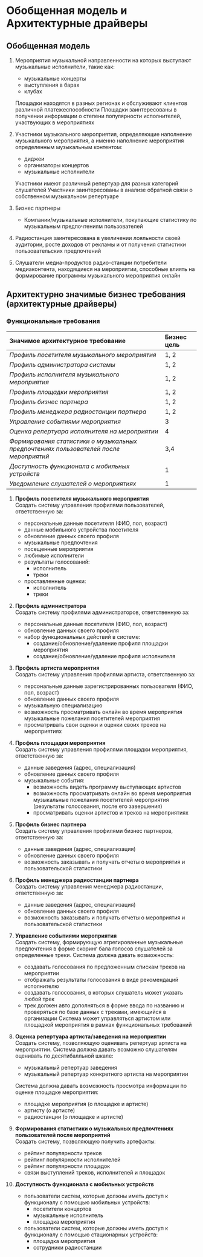 # Обобщенная модель и Архитектурные драйверы

## Обобщенная модель
    
1. Мероприятия музыкальной направленности на которых выступают музыкальные исполнители, такие как:
    - музыкальные концерты
    - выступления в барах
    - клубах

    Площадки находятся в разных регионах и обслуживают клиентов различной платежеспособности
    Площадки заинтересованы в получении информации о степени популярности исполнителей, участвующих в мероприятиях

2. Участники музыкального мероприятия, определяющие наполнение музыкального мероприятия, а именно наполнение мероприятия определенным музыкальным контентом:
    - диджеи
    - организаторы концертов
    - музыкальные исполнители

    Участники имеют различный репертуар для разных категорий слушателей
    Участники заинтересованы в анализе обратной связи о собственном музыкальном репертуаре

3. Бизнес партнеры
    - Компании/музыкальные исполнители, покупающие статистику по музыкальным предпочтениям пользователей

4. Радиостанция заинтересована в увеличении лояльности своей аудитории, росте доходов от рекламы и от получения статистики пользовательских предпочтений

5. Слушатели медиа-продуктов радио-станции потребители медиаконтента, находящиеся на мероприятии, способные влиять на формирование программы музыкального мероприятия онлайн

## Архитектурно значимые бизнес требования (архитектурные драйверы)

### Функциональные требования

| Значимое архитектурное требование                                                     | Бизнес цель |
|:--------------------------------------------------------------------------------------|:------------|
| *Профиль посетителя музыкального мероприятия*                                         | 1, 2        |
| *Профиль администратора системы*                                                      | 1, 2        |
| *Профиль исполнителя музыкального мероприятия*                                        | 1, 2        |
| *Профиль площадки мероприятия*                                                        | 1, 2        |
| *Профиль бизнес партнера*                                                             | 1, 2        |
| *Профиль менеджера радиостанции партнера*                                             | 1, 2        |
| *Управление событиями мероприятия*                                                    | 3           |
| *Оценка репертуара исполнителя на мероприятии*                                        | 4           |
| *Формирования статистики о музыкальных предпочтениях пользователей после мероприятий* | 3,4         |
| *Доступность функционала с мобильных устройств*                                       | 1           |
| *Уведомление слушателей о мероприятиях*                                               | 1           |


1. **Профиль посетителя музыкального мероприятия**<br/>
     Создать систему управления профилями пользователей, ответственную за:
   - персональные данные посетителя (ФИО, пол, возраст)
   - данные мобильного устройства посетителя
   - обновление данных своего профиля
   - музыкальные предпочтения
   - посещенные мероприятия
   - любимые исполнители
   - результаты голосований:
     - исполнитель 
     - треки
   - проставленные оценки:
     - исполнитель 
     - треки
2. **Профиль администратора**<br/>
   Создать систему профилями администраторов, ответственную за:
   - персональные данные посетителя (ФИО, пол, возраст)
   - обновление данных своего профиля
   - набор функциональных действий в системе:
     - создание/обновление/удаление профиля площадки мероприятия
     - создание/обновление/удаление профиля исполнителя
3. **Профиль артиста мероприятия**<br/>
   Создать систему управления профилями артиста, ответственную за:
   - персональные данные зарегистрированных пользователя (ФИО, пол, возраст)
   - обновление данных своего профиля
   - музыкальную специализацию
   - возможность просматривать онлайн во время мероприятия музыкальные пожелания посетителей мероприятия
   - просматривать свои оценки и оценки своих треков на мероприятиях
4. **Профиль площадки мероприятия**<br/>
Создать систему управления профилями площадки мероприятия, ответственную за:
   - данные заведения (адрес, специализация)
   - обновление данных своего профиля
   - музыкальные события:
     - возможность видеть программу выступающих артистов
     - возможность просматривать онлайн во время мероприятия музыкальные пожелания посетителей мероприятия (результаты голосования, после его завершения)
     - просматривать оценки артистов и треков на мероприятиях
5. **Профиль бизнес партнера**<br/>
   Создать систему управления профилями бизнес партнеров, ответственную за:
    - данные заведения (адрес, специализация)
    - обновление данных своего профиля
    - возможность заказывать и получать отчеты о мероприятия и пользовательской статистики
6. **Профиль менеджера радиостанции партнера**<br/>
   Создать систему управления менеджера радиостанции, ответственную за:
    - данные заведения (адрес, специализация)
    - обновление данных своего профиля
    - возможность заказывать и получать отчеты о мероприятия и пользовательской статистики
7. **Управление событиями мероприятия**<br/>
   Создать систему, формирующую агрегированные музыкальные предпочтения в форме скоринг бала голосов слушателей за определенные треки.
   Система должна давать возможность:
   - создавать голосования по предложенным спискам треков на мероприятии
   - отображать результаты голосования в виде рекомендаций исполнителю
   - создавать голосования, в которых слушатель может указать любой трек
   - трек должен авто дополняться в форме ввода по названию и проверяться по базе данных с треками, имеющийся в организации
   Система может управляться артистом или площадкой мероприятия в рамках функциональных требований

8. **Оценка репертуара артиста/заведения на мероприятии**<br/>
   Создать систему, позволяющую оценивать репертуар артиста на мероприятии.
   Система должна давать возможно слушателям оценивать по десятибалльной шкале:
    - музыкальный репертуар заведения
    - музыкальный репертуар конкретного артиста на мероприятии

   Система должна давать возможность просмотра информации по оценке площадке мероприятия:
    - площадке мероприятия (о площадке и артисте)
    - артисту (о артисте)
    - радиостанции (о площадке и артисте)

9. **Формирования статистики о музыкальных предпочтениях пользователей после мероприятий**<br/>
    Создать систему, позволяющую получить артефакты:
   - рейтинг популярности треков
   - рейтинг популярности исполнителей
   - рейтинг популярности площадок
   - связи выступлений треков, исполнителей и площадок
10. **Доступность функционала с мобильных устройств**<br/>
    - пользователи систем, которые должны иметь доступ к функционалу с помощью мобильных устройств:
      - посетители концертов
      - музыкальные исполнитель
      - площадка мероприятия
    - пользователи систем, которые должны иметь доступ к функционалу с помощью стационарных устройств:
      - площадка мероприятия
      - сотрудники радиостанции
